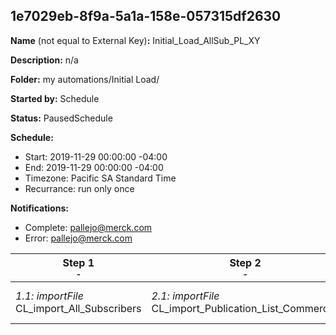 ## 1e7029eb-8f9a-5a1a-158e-057315df2630

**Name** (not equal to External Key)**:** Initial_Load_AllSub_PL_XY

**Description:** n/a

**Folder:** my automations/Initial Load/

**Started by:** Schedule

**Status:** PausedSchedule

**Schedule:**

* Start: 2019-11-29 00:00:00 -04:00
* End: 2019-11-29 00:00:00 -04:00
* Timezone: Pacific SA Standard Time
* Recurrance: run only once

**Notifications:**

* Complete: pallejo@merck.com
* Error: pallejo@merck.com

| Step 1<br>_<small>-</small>_ | Step 2<br>_<small>-</small>_ | Step 3<br>_<small>-</small>_ | Step 4<br>_<small>-</small>_ | Step 5<br>_<small>-</small>_ | Step 6<br>_<small>-</small>_ | Step 7<br>_<small>-</small>_ | Step 8<br>_<small>-</small>_ |
| --- | --- | --- | --- | --- | --- | --- | --- |
| _1.1: importFile_<br>CL_import_All_Subscribers | _2.1: importFile_<br>CL_import_Publication_List_Commercial | _3.1: importFile_<br>CL_import_Publication_List_Branded communication | _4.1: importFile_<br>CL_import_Publication_List_Unbranded communication | _5.1: importFile_<br>PE_import_All_Subscribers | _6.1: importFile_<br>PE_import_Publication_List_Commercial email communication | _7.1: importFile_<br>PE_import_Publication_List_Branded communication | _8.1: importFile_<br>PE_import_Publication_List_Unbranded communication |
